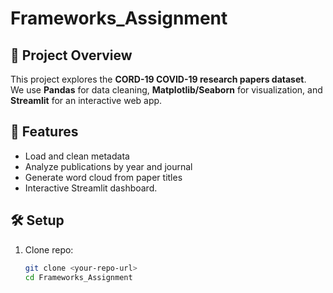 # Frameworks_Assignment

## 📖 Project Overview
This project explores the **CORD-19 COVID-19 research papers dataset**.  
We use **Pandas** for data cleaning, **Matplotlib/Seaborn** for visualization, and **Streamlit** for an interactive web app.

## 🚀 Features
- Load and clean metadata
- Analyze publications by year and journal
- Generate word cloud from paper titles 
- Interactive Streamlit dashboard.

## 🛠️ Setup
1. Clone repo:
   ```bash
   git clone <your-repo-url>
   cd Frameworks_Assignment
